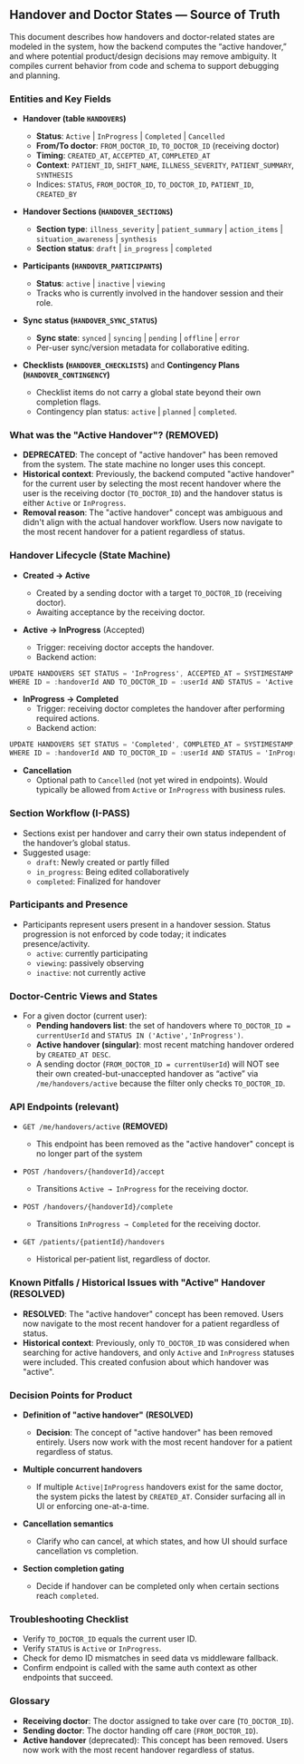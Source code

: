 ## Handover and Doctor States — Source of Truth

This document describes how handovers and doctor-related states are modeled in the system, how the backend computes the “active handover,” and where potential product/design decisions may remove ambiguity. It compiles current behavior from code and schema to support debugging and planning.

### Entities and Key Fields

- **Handover (table `HANDOVERS`)**
  - **Status**: `Active` | `InProgress` | `Completed` | `Cancelled`
  - **From/To doctor**: `FROM_DOCTOR_ID`, `TO_DOCTOR_ID` (receiving doctor)
  - **Timing**: `CREATED_AT`, `ACCEPTED_AT`, `COMPLETED_AT`
  - **Context**: `PATIENT_ID`, `SHIFT_NAME`, `ILLNESS_SEVERITY`, `PATIENT_SUMMARY`, `SYNTHESIS`
  - Indices: `STATUS`, `FROM_DOCTOR_ID`, `TO_DOCTOR_ID`, `PATIENT_ID`, `CREATED_BY`

- **Handover Sections (`HANDOVER_SECTIONS`)**
  - **Section type**: `illness_severity` | `patient_summary` | `action_items` | `situation_awareness` | `synthesis`
  - **Section status**: `draft` | `in_progress` | `completed`

- **Participants (`HANDOVER_PARTICIPANTS`)**
  - **Status**: `active` | `inactive` | `viewing`
  - Tracks who is currently involved in the handover session and their role.

- **Sync status (`HANDOVER_SYNC_STATUS`)**
  - **Sync state**: `synced` | `syncing` | `pending` | `offline` | `error`
  - Per-user sync/version metadata for collaborative editing.

- **Checklists (`HANDOVER_CHECKLISTS`)** and **Contingency Plans (`HANDOVER_CONTINGENCY`)**
  - Checklist items do not carry a global state beyond their own completion flags.
  - Contingency plan status: `active` | `planned` | `completed`.

### What was the "Active Handover"? (REMOVED)

- **DEPRECATED**: The concept of "active handover" has been removed from the system. The state machine no longer uses this concept.
- **Historical context**: Previously, the backend computed "active handover" for the current user by selecting the most recent handover where the user is the receiving doctor (`TO_DOCTOR_ID`) and the handover status is either `Active` or `InProgress`.
- **Removal reason**: The "active handover" concept was ambiguous and didn't align with the actual handover workflow. Users now navigate to the most recent handover for a patient regardless of status.

### Handover Lifecycle (State Machine)

- **Created → Active**
  - Created by a sending doctor with a target `TO_DOCTOR_ID` (receiving doctor).
  - Awaiting acceptance by the receiving doctor.

- **Active → InProgress** (Accepted)
  - Trigger: receiving doctor accepts the handover.
  - Backend action:

```294:306:relevo/relevo-api/src/Relevo.Web/Setup/OracleSetupDataProvider.cs
UPDATE HANDOVERS SET STATUS = 'InProgress', ACCEPTED_AT = SYSTIMESTAMP
WHERE ID = :handoverId AND TO_DOCTOR_ID = :userId AND STATUS = 'Active'
```

- **InProgress → Completed**
  - Trigger: receiving doctor completes the handover after performing required actions.
  - Backend action:

```308:319:relevo/relevo-api/src/Relevo.Web/Setup/OracleSetupDataProvider.cs
UPDATE HANDOVERS SET STATUS = 'Completed', COMPLETED_AT = SYSTIMESTAMP, COMPLETED_BY = :userId
WHERE ID = :handoverId AND TO_DOCTOR_ID = :userId AND STATUS = 'InProgress'
```

- **Cancellation**
  - Optional path to `Cancelled` (not yet wired in endpoints). Would typically be allowed from `Active` or `InProgress` with business rules.

### Section Workflow (I-PASS)

- Sections exist per handover and carry their own status independent of the handover’s global status.
- Suggested usage:
  - `draft`: Newly created or partly filled
  - `in_progress`: Being edited collaboratively
  - `completed`: Finalized for handover

### Participants and Presence

- Participants represent users present in a handover session. Status progression is not enforced by code today; it indicates presence/activity.
  - `active`: currently participating
  - `viewing`: passively observing
  - `inactive`: not currently active

### Doctor-Centric Views and States

- For a given doctor (current user):
  - **Pending handovers list**: the set of handovers where `TO_DOCTOR_ID = currentUserId` and `STATUS IN ('Active','InProgress')`.
  - **Active handover (singular)**: most recent matching handover ordered by `CREATED_AT DESC`.
  - A sending doctor (`FROM_DOCTOR_ID = currentUserId`) will NOT see their own created-but-unaccepted handover as “active” via `/me/handovers/active` because the filter only checks `TO_DOCTOR_ID`.

### API Endpoints (relevant)

- `GET /me/handovers/active` **(REMOVED)**
  - This endpoint has been removed as the "active handover" concept is no longer part of the system

- `POST /handovers/{handoverId}/accept`
  - Transitions `Active → InProgress` for the receiving doctor.

- `POST /handovers/{handoverId}/complete`
  - Transitions `InProgress → Completed` for the receiving doctor.

- `GET /patients/{patientId}/handovers`
  - Historical per-patient list, regardless of doctor.

### Known Pitfalls / Historical Issues with "Active" Handover (RESOLVED)

- **RESOLVED**: The "active handover" concept has been removed. Users now navigate to the most recent handover for a patient regardless of status.
- **Historical context**: Previously, only `TO_DOCTOR_ID` was considered when searching for active handovers, and only `Active` and `InProgress` statuses were included. This created confusion about which handover was "active".

### Decision Points for Product

- **Definition of "active handover"** **(RESOLVED)**
  - **Decision**: The concept of "active handover" has been removed entirely. Users now work with the most recent handover for a patient regardless of status.

- **Multiple concurrent handovers**
  - If multiple `Active|InProgress` handovers exist for the same doctor, the system picks the latest by `CREATED_AT`. Consider surfacing all in UI or enforcing one-at-a-time.

- **Cancellation semantics**
  - Clarify who can cancel, at which states, and how UI should surface cancellation vs completion.

- **Section completion gating**
  - Decide if handover can be completed only when certain sections reach `completed`.

### Troubleshooting Checklist

- Verify `TO_DOCTOR_ID` equals the current user ID.
- Verify `STATUS` is `Active` or `InProgress`.
- Check for demo ID mismatches in seed data vs middleware fallback.
- Confirm endpoint is called with the same auth context as other endpoints that succeed.

### Glossary

- **Receiving doctor**: The doctor assigned to take over care (`TO_DOCTOR_ID`).
- **Sending doctor**: The doctor handing off care (`FROM_DOCTOR_ID`).
- **Active handover** (deprecated): This concept has been removed. Users now work with the most recent handover regardless of status.


